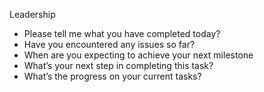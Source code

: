 Leadership
- Please tell me what you have completed today?
- Have you encountered any issues so far?
- When are you expecting to achieve your next milestone
- What’s your next step in completing this task?
- What’s the progress on your current tasks?
